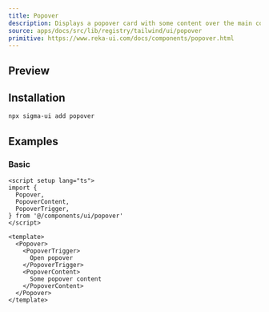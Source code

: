 ```yaml
---
title: Popover
description: Displays a popover card with some content over the main content.
source: apps/docs/src/lib/registry/tailwind/ui/popover
primitive: https://www.reka-ui.com/docs/components/popover.html
---
```


## Preview

<ComponentPreview name="Popover" />

## Installation

```bash
npx sigma-ui add popover
```

## Examples

### Basic

```vue
<script setup lang="ts">
import {
  Popover,
  PopoverContent,
  PopoverTrigger,
} from '@/components/ui/popover'
</script>

<template>
  <Popover>
    <PopoverTrigger>
      Open popover
    </PopoverTrigger>
    <PopoverContent>
      Some popover content
    </PopoverContent>
  </Popover>
</template>
```

